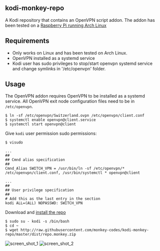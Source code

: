 ## kodi-monkey-repo

A Kodi repository that contains an OpenVPN script addon. The addon has been tested on a 
[Raspberry Pi running Arch Linux](http://blog.monkey.codes/how-to-setup-kodi-on-a-raspberry-pi/#managevpnthroughkodi)

## Requirements
*  Only works on Linux and has been tested on Arch Linux.
*  OpenVPN installed as a systemd service
*  Kodi user has sudo privileges to stop/start openvpn systemd service and change symlinks in '/etc/openvpn' folder.

## Usage

The OpenVPN addon requires OpenVPN to be installed as a systemd service. All OpenVPN exit node configuration files need to be
in `/etc/openvpn`.

```
$ ln -sf /etc/openvpn/Switzerland.ovpn /etc/openvpn/client.conf
$ systemctl enable openvpn@client.service
$ systemctl start openvpn@client
```

Give `kodi` user permission sudo permissions:

```
$ visudo

...
##
## Cmnd alias specification
##
Cmnd_Alias SWITCH_VPN = /usr/bin/ln -sf /etc/openvpn/* /etc/openvpn/client.conf, /usr/bin/systemctl * openvpn@client

...
##
## User privilege specification
##
# Add this as the last entry in the section
kodi ALL=(ALL) NOPASSWD: SWITCH_VPN
```

Download and [install the repo](http://kodi.wiki/view/add-on_manager#How_to_install_from_a_ZIP_file)

```
$ sudo su - kodi -s /bin/bash
$ cd ~ 
$ wget http://raw.githubusercontent.com/monkey-codes/kodi-monkey-repo/master/dist/repo.monkey.zip
```
![screen_shot_1](https://res.cloudinary.com/monkey-codes/image/upload/v1479104322/kodi_vpn_screenshot_2_npq4yp.jpg)
![screen_shot_2](https://res.cloudinary.com/monkey-codes/image/upload/v1479098105/kodi_vpn_screenshot_rysuac.jpg)
